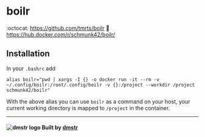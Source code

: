 # boilr

:octocat: https://github.com/tmrts/boilr :whale: https://hub.docker.com/r/schmunk42/boilr/

## Installation

In your `.bashrc` add

    alias boilr="pwd | xargs -I {} -o docker run -it --rm -v ~/.config/boilr:/root/.config/boilr -v {}:/project --workdir /project schmunk42/boilr"
    
With the above alias you can use `boilr` as a command on your host, your current working directory is mapped to `/project` in the container.

---

#### ![dmstr logo](http://t.phundament.com/dmstr-16-cropped.png) Built by [dmstr](http://diemeisterei.de)
